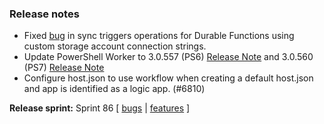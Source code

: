 ### Release notes
<!-- Please add your release notes in the following format:
- My change description (#PR)
-->

- Fixed [bug](https://github.com/Azure/azure-functions-durable-extension/issues/1467) in sync triggers operations for Durable Functions using custom storage account connection strings.
- Update PowerShell Worker to 3.0.557 (PS6) [Release Note](https://github.com/Azure/azure-functions-powershell-worker/releases/tag/v3.0.557) and 3.0.560 (PS7) [Release Note](https://github.com/Azure/azure-functions-powershell-worker/releases/tag/v3.0.560)
- Configure host.json to use workflow when creating a default host.json and app is identified as a logic app. (#6810)


**Release sprint:** Sprint 86
[ [bugs](https://github.com/Azure/azure-functions-host/issues?q=is%3Aissue+milestone%3A%22Functions+Sprint+86%22+label%3Abug+is%3Aclosed) | [features](https://github.com/Azure/azure-functions-host/issues?q=is%3Aissue+milestone%3A%22Functions+Sprint+86%22+label%3Afeature+is%3Aclosed) ]